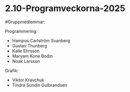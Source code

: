 # 2.10-Programveckorna-2025
 
#Gruppmedlemmar:

Programmering:
- Hampus Carlström Svanberg
- Gustav Thunberg
- Kalle Ehrsson
- Maryam Kone Bodin
- Noak Larsson

Grafik:
- Viktor Kravchuk
- Tindra Sundin Gulbrandsen
